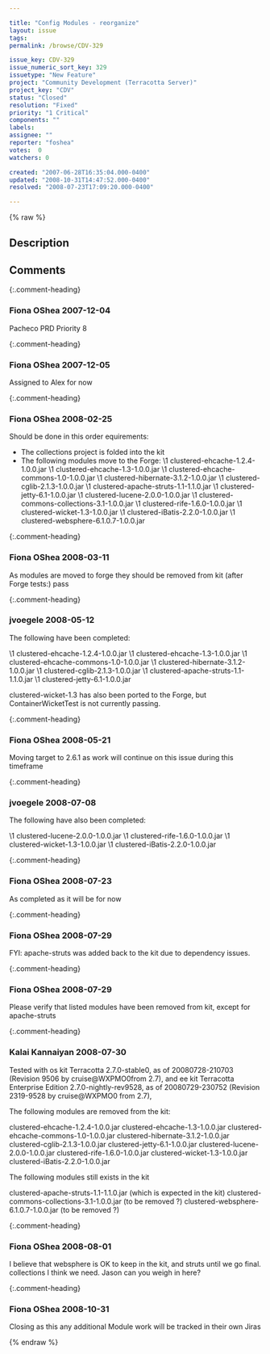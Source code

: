```yaml
---

title: "Config Modules - reorganize"
layout: issue
tags: 
permalink: /browse/CDV-329

issue_key: CDV-329
issue_numeric_sort_key: 329
issuetype: "New Feature"
project: "Community Development (Terracotta Server)"
project_key: "CDV"
status: "Closed"
resolution: "Fixed"
priority: "1 Critical"
components: ""
labels: 
assignee: ""
reporter: "foshea"
votes:  0
watchers: 0

created: "2007-06-28T16:35:04.000-0400"
updated: "2008-10-31T14:47:52.000-0400"
resolved: "2008-07-23T17:09:20.000-0400"

---
```




{% raw %}



## Description

<div markdown="1" class="description">



</div>

## Comments


{:.comment-heading}
### **Fiona OShea** <span class="date">2007-12-04</span>

<div markdown="1" class="comment">

Pacheco PRD Priority 8

</div>


{:.comment-heading}
### **Fiona OShea** <span class="date">2007-12-05</span>

<div markdown="1" class="comment">

Assigned to Alex for now

</div>


{:.comment-heading}
### **Fiona OShea** <span class="date">2008-02-25</span>

<div markdown="1" class="comment">

Should be done in this order
equirements:
  - The collections project is folded into the kit
  - The following modules move to the Forge:
   \1 clustered-ehcache-1.2.4-1.0.0.jar
   \1 clustered-ehcache-1.3-1.0.0.jar
   \1 clustered-ehcache-commons-1.0-1.0.0.jar
   \1 clustered-hibernate-3.1.2-1.0.0.jar
   \1 clustered-cglib-2.1.3-1.0.0.jar
   \1 clustered-apache-struts-1.1-1.1.0.jar
   \1 clustered-jetty-6.1-1.0.0.jar
   \1 clustered-lucene-2.0.0-1.0.0.jar
   \1 clustered-commons-collections-3.1-1.0.0.jar
   \1 clustered-rife-1.6.0-1.0.0.jar
   \1 clustered-wicket-1.3-1.0.0.jar
   \1 clustered-iBatis-2.2.0-1.0.0.jar
   \1 clustered-websphere-6.1.0.7-1.0.0.jar  

</div>


{:.comment-heading}
### **Fiona OShea** <span class="date">2008-03-11</span>

<div markdown="1" class="comment">

As modules are moved to forge they should be removed from kit (after Forge tests:) pass

</div>


{:.comment-heading}
### **jvoegele** <span class="date">2008-05-12</span>

<div markdown="1" class="comment">

The following have been completed:

   \1 clustered-ehcache-1.2.4-1.0.0.jar
   \1 clustered-ehcache-1.3-1.0.0.jar
   \1 clustered-ehcache-commons-1.0-1.0.0.jar
   \1 clustered-hibernate-3.1.2-1.0.0.jar
   \1 clustered-cglib-2.1.3-1.0.0.jar
   \1 clustered-apache-struts-1.1-1.1.0.jar
   \1 clustered-jetty-6.1-1.0.0.jar 

clustered-wicket-1.3 has also been ported to the Forge, but ContainerWicketTest is not currently passing.

</div>


{:.comment-heading}
### **Fiona OShea** <span class="date">2008-05-21</span>

<div markdown="1" class="comment">

Moving target to 2.6.1 as work will continue on this issue during this timeframe

</div>


{:.comment-heading}
### **jvoegele** <span class="date">2008-07-08</span>

<div markdown="1" class="comment">

The following have also been completed:

   \1 clustered-lucene-2.0.0-1.0.0.jar
   \1 clustered-rife-1.6.0-1.0.0.jar
   \1 clustered-wicket-1.3-1.0.0.jar
   \1 clustered-iBatis-2.2.0-1.0.0.jar 

</div>


{:.comment-heading}
### **Fiona OShea** <span class="date">2008-07-23</span>

<div markdown="1" class="comment">

As completed as it will be for now

</div>


{:.comment-heading}
### **Fiona OShea** <span class="date">2008-07-29</span>

<div markdown="1" class="comment">

FYI: apache-struts was added back to the kit due to dependency issues.

</div>


{:.comment-heading}
### **Fiona OShea** <span class="date">2008-07-29</span>

<div markdown="1" class="comment">

Please verify that listed modules have been removed from kit, except for apache-struts

</div>


{:.comment-heading}
### **Kalai Kannaiyan** <span class="date">2008-07-30</span>

<div markdown="1" class="comment">

Tested with os kit Terracotta 2.7.0-stable0, as of 20080728-210703 (Revision 9506 by cruise@WXPMO0from 2.7), 
and ee kit Terracotta Enterprise Edition 2.7.0-nightly-rev9528, as of 20080729-230752 (Revision 2319-9528 by cruise@WXPMO0 from 2.7),

The following modules are removed from the kit:

clustered-ehcache-1.2.4-1.0.0.jar
clustered-ehcache-1.3-1.0.0.jar
clustered-ehcache-commons-1.0-1.0.0.jar
clustered-hibernate-3.1.2-1.0.0.jar
clustered-cglib-2.1.3-1.0.0.jar
clustered-jetty-6.1-1.0.0.jar 
clustered-lucene-2.0.0-1.0.0.jar
clustered-rife-1.6.0-1.0.0.jar
clustered-wicket-1.3-1.0.0.jar
clustered-iBatis-2.2.0-1.0.0.jar

The following modules still exists in the kit

clustered-apache-struts-1.1-1.1.0.jar (which is expected in the kit)
clustered-commons-collections-3.1-1.0.0.jar (to be removed ?)
clustered-websphere-6.1.0.7-1.0.0.jar (to be removed ?)



</div>


{:.comment-heading}
### **Fiona OShea** <span class="date">2008-08-01</span>

<div markdown="1" class="comment">

I believe that websphere is OK to keep in the kit, and struts until we go final.
collections I think we need.
Jason can you weigh in here?

</div>


{:.comment-heading}
### **Fiona OShea** <span class="date">2008-10-31</span>

<div markdown="1" class="comment">

Closing as this any additional Module work will be tracked in their own Jiras

</div>



{% endraw %}
